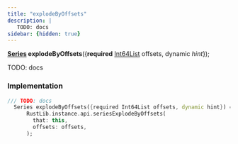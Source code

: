 ```yaml
---
title: "explodeByOffsets"
description: |
   TODO: docs
sidebar: {hidden: true}
---
```

<span class="dart-code"><strong>[Series] explodeByOffsets</strong>({<span class="nobr"><strong>required</strong> [Int64List] offsets</span>, <span class="nobr">dynamic <i>hint</i></span>});</span>

 TODO: docs
### Implementation
```dart
/// TODO: docs
  Series explodeByOffsets({required Int64List offsets, dynamic hint}) =>
      RustLib.instance.api.seriesExplodeByOffsets(
        that: this,
        offsets: offsets,
      );
```

[Series]: /reference/classes/series/
[Int64List]: /reference/classes/int64list/